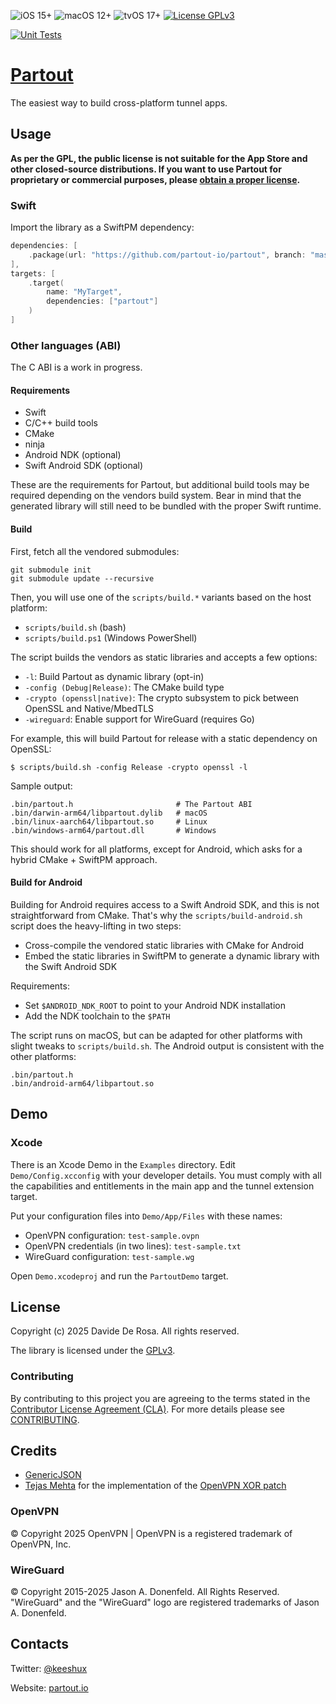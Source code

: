 ![iOS 15+](https://img.shields.io/badge/ios-15+-green.svg)
![macOS 12+](https://img.shields.io/badge/macos-12+-green.svg)
![tvOS 17+](https://img.shields.io/badge/tvos-17+-green.svg)
[![License GPLv3](https://img.shields.io/badge/license-GPLv3-lightgray.svg)](LICENSE)

[![Unit Tests](https://github.com/partout-io/partout/actions/workflows/test.yml/badge.svg)](https://github.com/partout-io/partout/actions/workflows/test.yml)

# [Partout](https://partout.io)

The easiest way to build cross-platform tunnel apps.

## Usage

**As per the GPL, the public license is not suitable for the App Store and other closed-source distributions. If you want to use Partout for proprietary or commercial purposes, please [obtain a proper license][license-website].**

### Swift

Import the library as a SwiftPM dependency:

```swift
dependencies: [
    .package(url: "https://github.com/partout-io/partout", branch: "master")
],
targets: [
    .target(
        name: "MyTarget",
        dependencies: ["partout"]
    )
]
```

### Other languages (ABI)

The C ABI is a work in progress.

#### Requirements

- Swift
- C/C++ build tools
- CMake
- ninja
- Android NDK (optional)
- Swift Android SDK (optional)

These are the requirements for Partout, but additional build tools may be required depending on the vendors build system. Bear in mind that the generated library will still need to be bundled with the proper Swift runtime.

#### Build

First, fetch all the vendored submodules:

```shell
git submodule init
git submodule update --recursive
```

Then, you will use one of the `scripts/build.*` variants based on the host platform:

- `scripts/build.sh` (bash)
- `scripts/build.ps1` (Windows PowerShell)

The script builds the vendors as static libraries and accepts a few options: 

- `-l`: Build Partout as dynamic library (opt-in)
- `-config (Debug|Release)`: The CMake build type
- `-crypto (openssl|native)`: The crypto subsystem to pick between OpenSSL and Native/MbedTLS
- `-wireguard`: Enable support for WireGuard (requires Go)

For example, this will build Partout for release with a static dependency on OpenSSL:

```shell
$ scripts/build.sh -config Release -crypto openssl -l
```

Sample output:

```
.bin/partout.h                       # The Partout ABI
.bin/darwin-arm64/libpartout.dylib   # macOS
.bin/linux-aarch64/libpartout.so     # Linux
.bin/windows-arm64/partout.dll       # Windows
```

This should work for all platforms, except for Android, which asks for a hybrid CMake + SwiftPM approach.

#### Build for Android

Building for Android requires access to a Swift Android SDK, and this is not straightforward from CMake. That's why the `scripts/build-android.sh` script does the heavy-lifting in two steps:

- Cross-compile the vendored static libraries with CMake for Android
- Embed the static libraries in SwiftPM to generate a dynamic library with the Swift Android SDK

Requirements:

- Set `$ANDROID_NDK_ROOT` to point to your Android NDK installation
- Add the NDK toolchain to the `$PATH`

The script runs on macOS, but can be adapted for other platforms with slight tweaks to `scripts/build.sh`. The Android output is consistent with the other platforms:

```
.bin/partout.h
.bin/android-arm64/libpartout.so
```

## Demo

### Xcode

There is an Xcode Demo in the `Examples` directory. Edit `Demo/Config.xcconfig` with your developer details. You must comply with all the capabilities and entitlements in the main app and the tunnel extension target.

Put your configuration files into `Demo/App/Files` with these names:

- OpenVPN configuration: `test-sample.ovpn`
- OpenVPN credentials (in two lines): `test-sample.txt`
- WireGuard configuration: `test-sample.wg`

Open `Demo.xcodeproj` and run the `PartoutDemo` target.

## License

Copyright (c) 2025 Davide De Rosa. All rights reserved.

The library is licensed under the [GPLv3][license].

### Contributing

By contributing to this project you are agreeing to the terms stated in the [Contributor License Agreement (CLA)][contrib-cla]. For more details please see [CONTRIBUTING][contrib-readme].

## Credits

- [GenericJSON][credits-genericjson]
- [Tejas Mehta][credits-tmthecoder] for the implementation of the [OpenVPN XOR patch][credits-tmthecoder-xor]

### OpenVPN

© Copyright 2025 OpenVPN | OpenVPN is a registered trademark of OpenVPN, Inc.

### WireGuard

© Copyright 2015-2025 Jason A. Donenfeld. All Rights Reserved. "WireGuard" and the "WireGuard" logo are registered trademarks of Jason A. Donenfeld.

## Contacts

Twitter: [@keeshux][about-twitter]

Website: [partout.io][about-website]

[license]: LICENSE
[license-website]: https://partout.io/license
[contrib-cla]: CLA.rst
[contrib-readme]: CONTRIBUTING.md

[github-releases]: https://github.com/partout-io/partout/releases
[credits-genericjson]: https://github.com/iwill/generic-json-swift
[credits-tmthecoder]: https://github.com/tmthecoder
[credits-tmthecoder-xor]: https://github.com/partout-io/tunnelkit/pull/255

[about-twitter]: https://twitter.com/keeshux
[about-website]: https://github.com/partout-io
